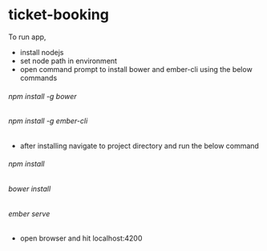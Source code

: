 # ticket-booking

To run app,

* install nodejs
* set node path in environment
* open command prompt to install bower and ember-cli using the below commands
###### npm install -g bower
###### npm install -g ember-cli

* after installing navigate to project directory and run the below command
###### npm install
###### bower install

###### ember serve

* open browser and hit localhost:4200